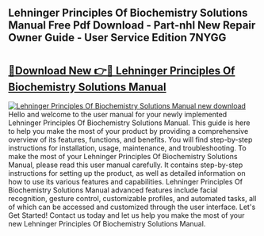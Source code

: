## Lehninger Principles Of Biochemistry Solutions Manual Free Pdf Download - Part-nhl New Repair Owner Guide - User Service Edition 7NYGG

# <h2><a href="http://bc25464.oget.top/?id=Lehninger+Principles+Of+Biochemistry+Solutions+Manual">🔗Download New 👉🔴 Lehninger Principles Of Biochemistry Solutions Manual</a></h2>

[![Lehninger Principles Of Biochemistry Solutions Manual new download](https://i.imgur.com/5g1atiW.png)](http://bc25464.oget.top/?id=Lehninger+Principles+Of+Biochemistry+Solutions+Manual)
Hello and welcome to the user manual for your newly implemented Lehninger Principles Of Biochemistry Solutions Manual. This guide is here to help you make the most of your product by providing a comprehensive overview of its features, functions, and benefits. You will find step-by-step instructions for installation, usage, maintenance, and troubleshooting. To make the most of your Lehninger Principles Of Biochemistry Solutions Manual, please read this user manual carefully. It contains step-by-step instructions for setting up the product, as well as detailed information on how to use its various features and capabilities. Lehninger Principles Of Biochemistry Solutions Manual advanced features include facial recognition, gesture control, customizable profiles, and automated tasks, all of which can be accessed and customized through the user interface. Let's Get Started! Contact us today and let us help you make the most of your new Lehninger Principles Of Biochemistry Solutions Manual.
